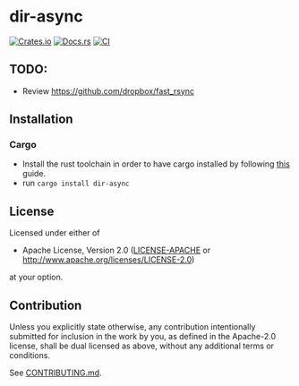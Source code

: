 # dir-async

[![Crates.io](https://img.shields.io/crates/v/dir-async.svg)](https://crates.io/crates/dir-async)
[![Docs.rs](https://docs.rs/dir-async/badge.svg)](https://docs.rs/dir-async)
[![CI](https://github.com/hiranp/dir-async/workflows/CI/badge.svg)](https://github.com/hiranp/dir-async/actions)

## TODO:
- Review https://github.com/dropbox/fast_rsync

## Installation

### Cargo

* Install the rust toolchain in order to have cargo installed by following
  [this](https://www.rust-lang.org/tools/install) guide.
* run `cargo install dir-async`

## License

Licensed under either of

 * Apache License, Version 2.0
   ([LICENSE-APACHE](LICENSE-APACHE) or http://www.apache.org/licenses/LICENSE-2.0)

at your option.

## Contribution

Unless you explicitly state otherwise, any contribution intentionally submitted
for inclusion in the work by you, as defined in the Apache-2.0 license, shall be
dual licensed as above, without any additional terms or conditions.

See [CONTRIBUTING.md](CONTRIBUTING.md).
